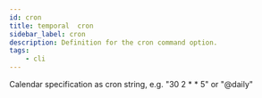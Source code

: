 ```yaml
---
id: cron
title: temporal  cron
sidebar_label: cron
description: Definition for the cron command option.
tags:
	- cli
---
```


 Calendar specification as cron string, e.g. "30 2 * * 5" or "@daily"
